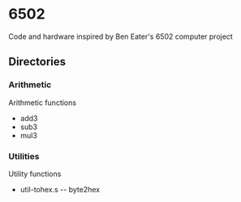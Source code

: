 # 6502
Code and hardware inspired by Ben Eater's 6502 computer project
## Directories
### Arithmetic
Arithmetic functions
- add3
- sub3
- mul3
### Utilities
Utility functions
- util-tohex.s
-- byte2hex
